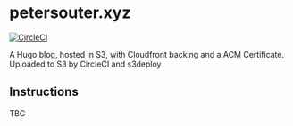 # petersouter.xyz

[![CircleCI](https://circleci.com/gh/petems/petersouter.xyz.svg?style=svg)](https://circleci.com/gh/petems/petersouter.xyz)

A Hugo blog, hosted in S3, with Cloudfront backing and a ACM Certificate. Uploaded to S3 by CircleCI and s3deploy

## Instructions

TBC
